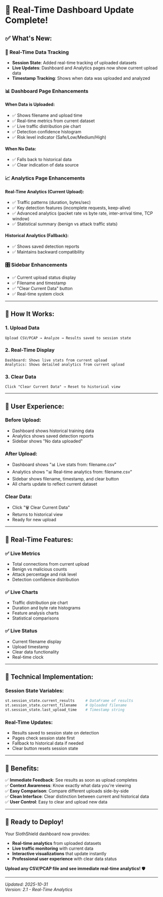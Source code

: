 # 🔄 Real-Time Dashboard Update Complete!

## ✅ **What's New:**

### 🎯 **Real-Time Data Tracking**
- **Session State**: Added real-time tracking of uploaded datasets
- **Live Updates**: Dashboard and Analytics pages now show current upload data
- **Timestamp Tracking**: Shows when data was uploaded and analyzed

### 📊 **Dashboard Page Enhancements**

#### **When Data is Uploaded:**
- ✅ Shows filename and upload time
- ✅ Real-time metrics from current dataset
- ✅ Live traffic distribution pie chart
- ✅ Detection confidence histogram
- ✅ Risk level indicator (Safe/Low/Medium/High)

#### **When No Data:**
- ✅ Falls back to historical data
- ✅ Clear indication of data source

### 📈 **Analytics Page Enhancements**

#### **Real-Time Analytics (Current Upload):**
- ✅ Traffic patterns (duration, bytes/sec)
- ✅ Key detection features (incomplete requests, keep-alive)
- ✅ Advanced analytics (packet rate vs byte rate, inter-arrival time, TCP window)
- ✅ Statistical summary (benign vs attack traffic stats)

#### **Historical Analytics (Fallback):**
- ✅ Shows saved detection reports
- ✅ Maintains backward compatibility

### 🎛️ **Sidebar Enhancements**
- ✅ Current upload status display
- ✅ Filename and timestamp
- ✅ "Clear Current Data" button
- ✅ Real-time system clock

---

## 🚀 **How It Works:**

### **1. Upload Data**
```
Upload CSV/PCAP → Analyze → Results saved to session state
```

### **2. Real-Time Display**
```
Dashboard: Shows live stats from current upload
Analytics: Shows detailed analytics from current upload
```

### **3. Clear Data**
```
Click "Clear Current Data" → Reset to historical view
```

---

## 📱 **User Experience:**

### **Before Upload:**
- Dashboard shows historical training data
- Analytics shows saved detection reports
- Sidebar shows "No data uploaded"

### **After Upload:**
- Dashboard shows "📊 Live stats from: filename.csv"
- Analytics shows "📊 Real-time analytics from: filename.csv"
- Sidebar shows filename, timestamp, and clear button
- All charts update to reflect current dataset

### **Clear Data:**
- Click "🗑️ Clear Current Data"
- Returns to historical view
- Ready for new upload

---

## 🎯 **Real-Time Features:**

### ✅ **Live Metrics**
- Total connections from current upload
- Benign vs malicious counts
- Attack percentage and risk level
- Detection confidence distribution

### ✅ **Live Charts**
- Traffic distribution pie chart
- Duration and byte rate histograms
- Feature analysis charts
- Statistical comparisons

### ✅ **Live Status**
- Current filename display
- Upload timestamp
- Clear data functionality
- Real-time clock

---

## 🔧 **Technical Implementation:**

### **Session State Variables:**
```python
st.session_state.current_results     # DataFrame of results
st.session_state.current_filename    # Uploaded filename
st.session_state.last_upload_time    # Timestamp string
```

### **Real-Time Updates:**
- Results saved to session state on detection
- Pages check session state first
- Fallback to historical data if needed
- Clear button resets session state

---

## 🎉 **Benefits:**

✅ **Immediate Feedback**: See results as soon as upload completes  
✅ **Context Awareness**: Know exactly what data you're viewing  
✅ **Easy Comparison**: Compare different uploads side-by-side  
✅ **Clean Interface**: Clear distinction between current and historical data  
✅ **User Control**: Easy to clear and upload new data  

---

## 🚀 **Ready to Deploy!**

Your SlothShield dashboard now provides:
- **Real-time analytics** from uploaded datasets
- **Live traffic monitoring** with current data
- **Interactive visualizations** that update instantly
- **Professional user experience** with clear data status

**Upload any CSV/PCAP file and see immediate real-time analytics!** 🛡️

---

*Updated: 2025-10-31*  
*Version: 2.1 - Real-Time Analytics*
